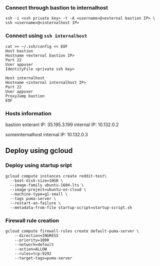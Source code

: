 ### Connect through bastion to internalhost

```
ssh -i <ssh private key> -t -A <username>@<external bastion IP> \
ssh <username>@<internalhost IP>
```

### Connect using `ssh internalhost`

```
cat >> ~/.ssh/config << EOF
Host bastion
Hostname <external bastion IP>
Port 22
User appuser
IdentityFile <private ssh key>

Host internalhost
Hostname <internal internalhost IP>
Port 22
User appuser
ProxyJump bastion
EOF
```

### Hosts information

bastion
exteranl IP: 35.195.3.199
internal IP: 10.132.0.2

someinternalhost
internal IP: 10.132.0.3

## Deploy using gcloud

### Deploy using startup sript

```
gcloud compute instances create reddit-test\
  --boot-disk-size=10GB \
  --image-family ubuntu-1604-lts \
  --image-project=ubuntu-os-cloud \
  --machine-type=g1-small \
  --tags puma-server \
  --restart-on-failure \
  --metadata-from-file startup-script=startup-script.sh
```

### Firewall rule creation

```
gcloud compute firewall-rules create default-puma-server \
    --direction=INGRESS
    --priority=1000
    --network=default
    --action=ALLOW
    --rules=tcp:9292
    --target-tags=puma-server
```
